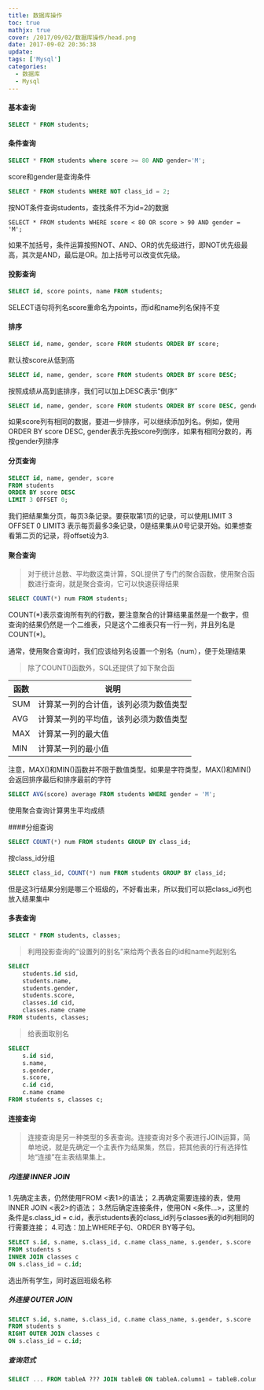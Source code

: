 ```yaml
---
title: 数据库操作
toc: true
mathjx: true
cover: /2017/09/02/数据库操作/head.png
date: 2017-09-02 20:36:38
update:
tags: ['Mysql']
categories:
  - 数据库
  - Mysql
---
```



#### 基本查询
~~~sql
SELECT * FROM students;
~~~

#### 条件查询
~~~sql
SELECT * FROM students where score >= 80 AND gender='M';
~~~
score和gender是查询条件

~~~sql
SELECT * FROM students WHERE NOT class_id = 2;
~~~
按NOT条件查询students，查找条件不为id=2的数据

~~~
SELECT * FROM students WHERE score < 80 OR score > 90 AND gender = 'M';
~~~
如果不加括号，条件运算按照NOT、AND、OR的优先级进行，即NOT优先级最高，其次是AND，最后是OR。加上括号可以改变优先级。

#### 投影查询
~~~sql
SELECT id, score points, name FROM students;
~~~
SELECT语句将列名score重命名为points，而id和name列名保持不变

#### 排序
~~~sql
SELECT id, name, gender, score FROM students ORDER BY score;
~~~
默认按score从低到高

~~~sql
SELECT id, name, gender, score FROM students ORDER BY score DESC;
~~~
按照成绩从高到底排序，我们可以加上DESC表示“倒序”

~~~sql
SELECT id, name, gender, score FROM students ORDER BY score DESC, gender;
~~~
如果score列有相同的数据，要进一步排序，可以继续添加列名。例如，使用ORDER BY score DESC, gender表示先按score列倒序，如果有相同分数的，再按gender列排序

#### 分页查询
~~~sql
SELECT id, name, gender, score
FROM students
ORDER BY score DESC
LIMIT 3 OFFSET 0;
~~~
我们把结果集分页，每页3条记录。要获取第1页的记录，可以使用LIMIT 3 OFFSET 0
LIMIT3 表示每页最多3条记录，0是结果集从0号记录开始。如果想查看第二页的记录，将offset设为3.

#### 聚合查询
>对于统计总数、平均数这类计算，SQL提供了专门的聚合函数，使用聚合函数进行查询，就是聚合查询，它可以快速获得结果
~~~sql
SELECT COUNT(*) num FROM students;
~~~
COUNT(\*)表示查询所有列的行数，要注意聚合的计算结果虽然是一个数字，但查询的结果仍然是一个二维表，只是这个二维表只有一行一列，并且列名是COUNT(*)。

通常，使用聚合查询时，我们应该给列名设置一个别名（num），便于处理结果

>除了COUNT()函数外，SQL还提供了如下聚合函


| 函数 | 说明 |
|-----|------ |
| SUM | 计算某一列的合计值，该列必须为数值类型
|AVG | 计算某一列的平均值，该列必须为数值类型
|MAX	| 计算某一列的最大值
|MIN	| 计算某一列的最小值

注意，MAX()和MIN()函数并不限于数值类型。如果是字符类型，MAX()和MIN()会返回排序最后和排序最前的字符

~~~sql
SELECT AVG(score) average FROM students WHERE gender = 'M';
~~~
使用聚合查询计算男生平均成绩

####分组查询
~~~sql
SELECT COUNT(*) num FROM students GROUP BY class_id;
~~~
按class_id分组

~~~sql
SELECT class_id, COUNT(*) num FROM students GROUP BY class_id;
~~~
但是这3行结果分别是哪三个班级的，不好看出来，所以我们可以把class_id列也放入结果集中


#### 多表查询
~~~sql
SELECT * FROM students, classes;
~~~

>利用投影查询的“设置列的别名”来给两个表各自的id和name列起别名
~~~sql
SELECT
    students.id sid,
    students.name,
    students.gender,
    students.score,
    classes.id cid,
    classes.name cname
FROM students, classes;
~~~

>给表面取别名
~~~sql
SELECT
    s.id sid,
    s.name,
    s.gender,
    s.score,
    c.id cid,
    c.name cname
FROM students s, classes c;
~~~

#### 连接查询
>连接查询是另一种类型的多表查询。连接查询对多个表进行JOIN运算，简单地说，就是先确定一个主表作为结果集，然后，把其他表的行有选择性地“连接”在主表结果集上。

##### 内连接 INNER JOIN
1.先确定主表，仍然使用FROM <表1>的语法；
2.再确定需要连接的表，使用INNER JOIN <表2>的语法；
3.然后确定连接条件，使用ON <条件...>，这里的条件是s.class_id = c.id，表示students表的class_id列与classes表的id列相同的行需要连接；
4.可选：加上WHERE子句、ORDER BY等子句。

~~~sql
SELECT s.id, s.name, s.class_id, c.name class_name, s.gender, s.score
FROM students s
INNER JOIN classes c
ON s.class_id = c.id;
~~~
选出所有学生，同时返回班级名称

##### 外连接 OUTER JOIN
~~~sql
SELECT s.id, s.name, s.class_id, c.name class_name, s.gender, s.score
FROM students s
RIGHT OUTER JOIN classes c
ON s.class_id = c.id;
~~~

##### 查询范式
~~~sql
SELECT ... FROM tableA ??? JOIN tableB ON tableA.column1 = tableB.column2;
~~~
